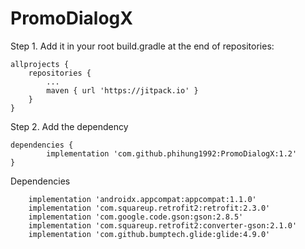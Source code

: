 # PromoDialogX

Step 1. Add it in your root build.gradle at the end of repositories:

	allprojects {
		repositories {
			...
			maven { url 'https://jitpack.io' }
		}
	}
Step 2. Add the dependency

	dependencies {
	        implementation 'com.github.phihung1992:PromoDialogX:1.2'
	}

Dependencies

	    implementation 'androidx.appcompat:appcompat:1.1.0'
        implementation 'com.squareup.retrofit2:retrofit:2.3.0'
        implementation 'com.google.code.gson:gson:2.8.5'
        implementation 'com.squareup.retrofit2:converter-gson:2.1.0'
        implementation 'com.github.bumptech.glide:glide:4.9.0'
